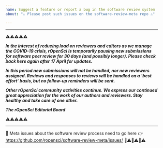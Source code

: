 ```yaml
---
name: Suggest a feature or report a bug in the software review system
about: "⚠️ Please post such issues on the software-review-meta repo ⚠️"

---
```


---

⚠️⚠️⚠️⚠️⚠️

***In the interest of reducing load on reviewers and editors as we manage the
COVID-19 crisis, rOpenSci is temporarily pausing new submissions for software peer review
for 30 days (and possibly longer). Please check back here again after 17 April
for updates.***

***In this period new submissions will not be handled, nor new reviewers assigned. 
Reviews and responses to reviews will be handled on a 'best effort' basis, but
no follow-up reminders will be sent.***

***Other rOpenSci community activities continue. We express our continued great
appreciation for the work of our authors and reviewers. Stay healthy and take
care of one other.***

***The rOpenSci Editorial Board***

⚠️⚠️⚠️⚠️⚠️

---


🚨 Meta issues about the software review process need to go here 👉 https://github.com/ropensci/software-review-meta/issues/
🚨⚠️🚨⚠️🚨⚠️
